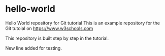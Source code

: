 # hello-world
Hello World repository for Git tutorial
This is an example repository for the Git tutoial on https://www.w3schools.com

This repository is built step by step in the tutorial.

New line added for testing.
